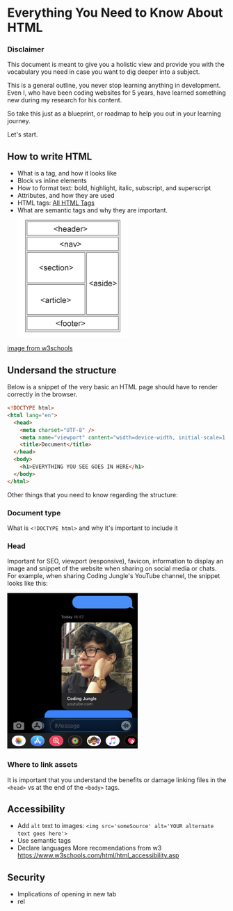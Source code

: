 # Everything You Need to Know About HTML

### Disclaimer

This document is meant to give you a holistic view and provide you with the vocabulary you need in case you want to dig deeper into a subject.

This is a general outline, you never stop learning anything in development. Even I, who have been coding websites for 5 years, have learned something new during my research for his content.

So take this just as a blueprint, or roadmap to help you out in your learning journey.

Let's start.

## How to write HTML

- What is a tag, and how it looks like
- Block vs inline elements
- How to format text: bold, highlight, italic, subscript, and superscript
- Attributes, and how they are used
- HTML tags: [All HTML Tags](https://www.w3schools.com/tags/default.asp)
- What are semantic tags and why they are important.
  ![Semantic Tags][semantic_tags]

[semantic_tags]: ./assets/semantic_tags.jpg

[image from w3schools](https://www.w3schools.com/html/html5_semantic_elements.asp)

## Undersand the structure

Below is a snippet of the very basic an HTML page should have to render correctly in the browser.

```html
<!DOCTYPE html>
<html lang="en">
  <head>
    <meta charset="UTF-8" />
    <meta name="viewport" content="width=device-width, initial-scale=1.0" />
    <title>Document</title>
  </head>
  <body>
    <h1>EVERYTHING YOU SEE GOES IN HERE</h1>
  </body>
</html>
```

Other things that you need to know regarding the structure:

### Document type

What is `<!DOCTYPE html>` and why it's important to include it

### Head

Important for SEO, viewport (responsive), favicon, information to display an image and snippet of the website when sharing on social media or chats. For example, when sharing Coding Jungle's YouTube channel, the snippet looks like this:

![Sharing URLs][share_url]

[share_url]: ./assets/sharing_example.jpg

### Where to link assets

It is important that you understand the benefits or damage linking files in the `<head>` vs at the end of the `<body>` tags.

## Accessibility

- Add `alt` text to images: `<img src='someSource' alt='YOUR alternate text goes here'>`
- Use semantic tags
- Declare languages
  More recomendations from w3
  https://www.w3schools.com/html/html_accessibility.asp

## Security

- Implications of opening in new tab
- rel
